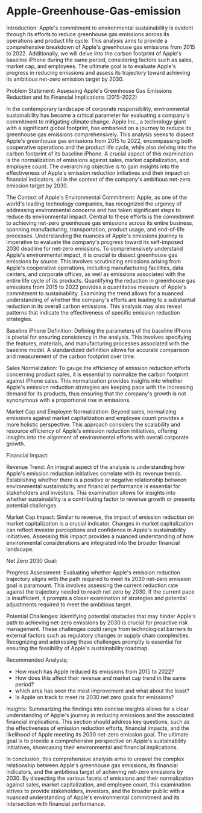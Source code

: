 # Apple-Greenhouse-Gas-emission

Introduction:
Apple's commitment to environmental sustainability is evident through its efforts to reduce greenhouse gas emissions across its operations and product life cycle. This analysis aims to provide a comprehensive breakdown of Apple's greenhouse gas emissions from 2015 to 2022. Additionally, we will delve into the carbon footprint of Apple's baseline iPhone during the same period, considering factors such as sales, market cap, and employees. The ultimate goal is to evaluate Apple's progress in reducing emissions and assess its trajectory toward achieving its ambitious net-zero emission target by 2030.


Problem Statement: Assessing Apple's Greenhouse Gas Emissions Reduction and Its Financial Implications (2015-2022)

In the contemporary landscape of corporate responsibility, environmental sustainability has become a critical parameter for evaluating a company's commitment to mitigating climate change. Apple Inc., a technology giant with a significant global footprint, has embarked on a journey to reduce its greenhouse gas emissions comprehensively. This analysis seeks to dissect Apple's greenhouse gas emissions from 2015 to 2022, encompassing both cooperative operations and the product life cycle, while also delving into the carbon footprint of its baseline iPhone. A crucial aspect of this examination is the normalization of emissions against sales, market capitalization, and employee count. The overarching objective is to gain insights into the effectiveness of Apple's emission reduction initiatives and their impact on financial indicators, all in the context of the company's ambitious net-zero emission target by 2030.

The Context of Apple's Environmental Commitment:
Apple, as one of the world's leading technology companies, has recognized the urgency of addressing environmental concerns and has taken significant steps to reduce its environmental impact. Central to these efforts is the commitment to achieving net-zero greenhouse gas emissions across its entire business, spanning manufacturing, transportation, product usage, and end-of-life processes. Understanding the nuances of Apple's emissions journey is imperative to evaluate the company's progress toward its self-imposed 2030 deadline for net-zero emissions.
   To comprehensively understand Apple's environmental impact, it is crucial to dissect greenhouse gas emissions by source. This involves scrutinizing emissions arising from Apple's cooperative operations, including manufacturing facilities, data centers, and corporate offices, as well as emissions associated with the entire life cycle of its products.
   Quantifying the reduction in greenhouse gas emissions from 2015 to 2022 provides a quantitative measure of Apple's commitment to sustainability. Examining the trend allows for a nuanced understanding of whether the company's efforts are leading to a substantial reduction in its overall carbon emissions. This analysis may also reveal patterns that indicate the effectiveness of specific emission reduction strategies.

   Baseline iPhone Definition:
Defining the parameters of the baseline iPhone is pivotal for ensuring consistency in the analysis. This involves specifying the features, materials, and manufacturing processes associated with the baseline model. A standardized definition allows for accurate comparison and measurement of the carbon footprint over time.

Sales Normalization:
To gauge the efficiency of emission reduction efforts concerning product sales, it is essential to normalize the carbon footprint against iPhone sales. This normalization provides insights into whether Apple's emission reduction strategies are keeping pace with the increasing demand for its products, thus ensuring that the company's growth is not synonymous with a proportional rise in emissions.

Market Cap and Employee Normalization:
Beyond sales, normalizing emissions against market capitalization and employee count provides a more holistic perspective. This approach considers the scalability and resource efficiency of Apple's emission reduction initiatives, offering insights into the alignment of environmental efforts with overall corporate growth.

Financial Impact:

Revenue Trend:
An integral aspect of the analysis is understanding how Apple's emission reduction initiatives correlate with its revenue trends. Establishing whether there is a positive or negative relationship between environmental sustainability and financial performance is essential for stakeholders and investors. This examination allows for insights into whether sustainability is a contributing factor to revenue growth or presents potential challenges.

Market Cap Impact:
Similar to revenue, the impact of emission reduction on market capitalization is a crucial indicator. Changes in market capitalization can reflect investor perceptions and confidence in Apple's sustainability initiatives. Assessing this impact provides a nuanced understanding of how environmental considerations are integrated into the broader financial landscape.

Net Zero 2030 Goal:

Progress Assessment:
Evaluating whether Apple's emission reduction trajectory aligns with the path required to meet its 2030 net-zero emission goal is paramount. This involves assessing the current reduction rate against the trajectory needed to reach net zero by 2030. If the current pace is insufficient, it prompts a closer examination of strategies and potential adjustments required to meet the ambitious target.

Potential Challenges:
Identifying potential obstacles that may hinder Apple's path to achieving net-zero emissions by 2030 is crucial for proactive risk management. These challenges could range from technological barriers to external factors such as regulatory changes or supply chain complexities. Recognizing and addressing these challenges promptly is essential for ensuring the feasibility of Apple's sustainability roadmap.

Recommended Analysis;
- How much has Apple reduced its emissions from 2015 to 2022?
- How does this affect their revenue and market cap trend in the same period?
- which area has seen the most improvement and what about the least? 
- Is Apple on track to meet its 2030 net zero goals for emissions?


Insights:
Summarizing the findings into concise insights allows for a clear understanding of Apple's journey in reducing emissions and the associated financial implications. This section should address key questions, such as the effectiveness of emission reduction efforts, financial impacts, and the likelihood of Apple meeting its 2030 net-zero emission goal. The ultimate goal is to provide a comprehensive perspective on Apple's sustainability initiatives, showcasing their environmental and financial implications.

In conclusion, this comprehensive analysis aims to unravel the complex relationship between Apple's greenhouse gas emissions, its financial indicators, and the ambitious target of achieving net-zero emissions by 2030. By dissecting the various facets of emissions and their normalization against sales, market capitalization, and employee count, this examination strives to provide stakeholders, investors, and the broader public with a nuanced understanding of Apple's environmental commitment and its intersection with financial performance.
